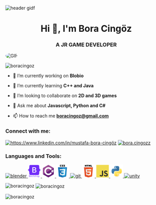 
![header gidf](https://github.com/boracingoz/BoraCingoz/assets/154797686/bb9a0ee5-ca7f-4cfb-ac77-d5675a2de453)


<h1 align="center">Hi 👋, I'm Bora Cingöz</h1>
<h3 align="center">A JR GAME DEVELOPER</h3>

<img src="https://github.com/boracingoz/BoraCingoz/assets/154797686/7d8e0316-d929-4761-a339-4fb9ec1b32fb" alt="GIF" style="border-radius: 100%; width: 70%;" />

<p align="left"> <img src="https://komarev.com/ghpvc/?username=boracingoz&label=Profile%20views&color=0e75b6&style=flat" alt="boracingoz" /> </p>

- 🔭 I’m currently working on **Blobio**

- 🌱 I’m currently learning **C++ and Java**

- 👯 I’m looking to collaborate on **2D and 3D games**

- 💬 Ask me about **Javascript, Python and C#**

- 📫 How to reach me **boracingoz@gmail.com**

<h3 align="left">Connect with me:</h3>
<p align="left">
<a href="https://linkedin.com/in/https://www.linkedin.com/in/mustafa-bora-cingöz" target="blank"><img align="center" src="https://raw.githubusercontent.com/rahuldkjain/github-profile-readme-generator/master/src/images/icons/Social/linked-in-alt.svg" alt="https://www.linkedin.com/in/mustafa-bora-cingöz" height="30" width="40" /></a>
<a href="https://instagram.com/bora.cingozz" target="blank"><img align="center" src="https://raw.githubusercontent.com/rahuldkjain/github-profile-readme-generator/master/src/images/icons/Social/instagram.svg" alt="bora.cingozz" height="30" width="40" /></a>
</p>

<h3 align="left">Languages and Tools:</h3>
<p align="left"> <a href="https://www.blender.org/" target="_blank" rel="noreferrer"> <img src="https://download.blender.org/branding/community/blender_community_badge_white.svg" alt="blender" width="40" height="40"/> </a> <a href="https://getbootstrap.com" target="_blank" rel="noreferrer"> <img src="https://raw.githubusercontent.com/devicons/devicon/master/icons/bootstrap/bootstrap-plain-wordmark.svg" alt="bootstrap" width="40" height="40"/> </a> <a href="https://www.w3schools.com/cs/" target="_blank" rel="noreferrer"> <img src="https://raw.githubusercontent.com/devicons/devicon/master/icons/csharp/csharp-original.svg" alt="csharp" width="40" height="40"/> </a> <a href="https://www.w3schools.com/css/" target="_blank" rel="noreferrer"> <img src="https://raw.githubusercontent.com/devicons/devicon/master/icons/css3/css3-original-wordmark.svg" alt="css3" width="40" height="40"/> </a> <a href="https://git-scm.com/" target="_blank" rel="noreferrer"> <img src="https://www.vectorlogo.zone/logos/git-scm/git-scm-icon.svg" alt="git" width="40" height="40"/> </a> <a href="https://www.w3.org/html/" target="_blank" rel="noreferrer"> <img src="https://raw.githubusercontent.com/devicons/devicon/master/icons/html5/html5-original-wordmark.svg" alt="html5" width="40" height="40"/> </a> <a href="https://developer.mozilla.org/en-US/docs/Web/JavaScript" target="_blank" rel="noreferrer"> <img src="https://raw.githubusercontent.com/devicons/devicon/master/icons/javascript/javascript-original.svg" alt="javascript" width="40" height="40"/> </a> <a href="https://www.python.org" target="_blank" rel="noreferrer"> <img src="https://raw.githubusercontent.com/devicons/devicon/master/icons/python/python-original.svg" alt="python" width="40" height="40"/> </a> <a href="https://unity.com/" target="_blank" rel="noreferrer"> <img src="https://www.vectorlogo.zone/logos/unity3d/unity3d-icon.svg" alt="unity" width="40" height="40"/> </a> </p>

<p><img align="left" src="https://github-readme-stats.vercel.app/api/top-langs?username=boracingoz&show_icons=true&locale=en&layout=compact" alt="boracingoz" /></p>

<p>&nbsp;<img align="center" src="https://github-readme-stats.vercel.app/api?username=boracingoz&show_icons=true&locale=en" alt="boracingoz" /></p>

<p><img align="center" src="https://github-readme-streak-stats.herokuapp.com/?user=boracingoz&" alt="boracingoz" /></p>

